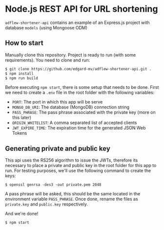 # Node.js REST API for URL shortening

`adflew-shortener-api` contains an example of an Express.js project with database `models` (using Mongoose ODM)

## How to start

Manually clone this repository. Project is ready to run (with some requirements). You need to clone and run:

```sh
$ git clone https://github.com/edgard-mv/adflew-shortener-api.git .
$ npm install
$ npm run build
```

Before executing `npm start`, there is some setup that needs to be done. First we need to create a `.env` file in the root folder with the following variables:

- `PORT`: The port in which this app will be serve
- `MONGO_DB_URI`: The database (MongoDB) connection string
- `PASS_PHRASE`: The pass phrase associated with the private key (more on this later)
- `ORIGIN_WHITELIST`: A comma separated list of accepted clients
- `JWT_EXPIRE_TIME`: The expiration time for the generated JSON Web Tokens

## Generating private and public key

This api uses the RS256 algorithm to issue the JWTs, therefore its necessary to place a private and public key in the root folder for this app to run. For testing purposes, we'll use the following command to create the keys:

```
$ openssl genrsa -des3 -out private.pem 2048
```

A pass phrase will be asked, this should be the same located in the environment variable `PASS_PHRASE`. Once done, rename the files as `private.key` and `public.key` respectively.

And we're done!

```
$ npm start
```
